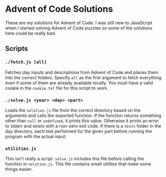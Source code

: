 # Advent of Code Solutions

These are my solutions for Advent of Code. I was still new to JavaScript when I started solving Advent of Code puzzles so some of the solutions here could be really bad.

## Scripts

### `./fetch.js [all]`

Fetches day inputs and descriptions from Advent of Code and places them into the correct folders. Specify `all` as the first argument to fetch everything even if some of them are already available locally. You must have a valid cookie in the `cookie.txt` file for this script to work.

### `./solve.js <year> <day> <part>`

Loads the `solution.js` file from the correct directory based on the arguments and calls the exported function. If the function returns something other than `null` or `undefined`, it prints this value. Otherwise it prints an error to stderr and exists with a non-zero exit code. If there is a `tests` folder in the day directory, each test performed for the given part before running the program with the actual input.

### `utilities.js`

This isn't really a script. `solve.js` includes this file before calling the function in `solution.js`. This file contains small utilities that make some things easier.